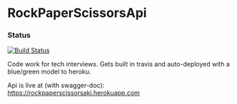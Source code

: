 # RockPaperScissorsApi
### Status
[![Build Status](https://travis-ci.org/AkiValiaho/RockPaperScissorsApi.svg)](https://travis-ci.org/AkiValiaho/MiniDI)

Code work for tech interviews.
Gets built in travis and auto-deployed with a blue/green model to heroku.

Api is live at (with swagger-doc): 
https://rockpaperscissorsaki.herokuapp.com
